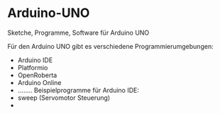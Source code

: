 # Arduino-UNO
Sketche, Programme, Software für Arduino UNO

Für den Arduino UNO gibt es verschiedene Programmierumgebungen:

- Arduino IDE 
- Platformio
- OpenRoberta
- Arduino Online
- ........
Beispielprogramme für Arduino IDE:
- sweep (Servomotor Steuerung)
- 
